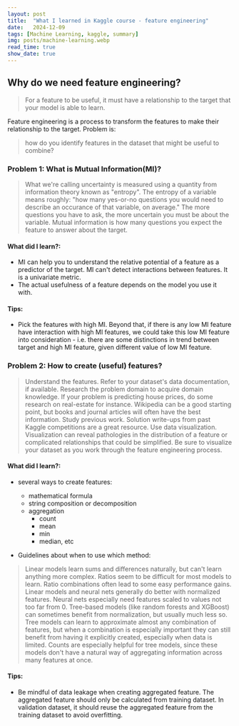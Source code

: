 ```yaml
---
layout: post
title:  "What I learned in Kaggle course - feature engineering"
date:   2024-12-09
tags: [Machine Learning, kaggle, summary]
img: posts/machine-learning.webp
read_time: true
show_date: true
---
```


## Why do we need feature engineering?
> For a feature to be useful, it must have a relationship to the target that your model is able to learn.

Feature engineering is a process to transform the features to make their relationship to the target.
Problem is:

> how do you identify features in the dataset that might be useful to combine?

### Problem 1: What is Mutual Information(MI)?
> What we're calling uncertainty is measured using a quantity from information theory known as "entropy". The entropy of a variable means roughly: "how many yes-or-no questions you would need to describe an occurance of that variable, on average." The more questions you have to ask, the more uncertain you must be about the variable. Mutual information is how many questions you expect the feature to answer about the target.


#### What did I learn?:
- MI can help you to understand the relative potential of a feature as a predictor of the target. MI can't detect interactions between features. It is a univariate metric.
- The actual usefulness of a feature depends on the model you use it with.

#### Tips:
- Pick the features with high MI. Beyond that, if there is any low MI feature have interaction with high MI features, we could take this low MI feature into consideration - i.e. there are some distinctions in trend between target and high MI feature, given different value of low MI feature.

### Problem 2: How to create (useful) features?
> Understand the features. Refer to your dataset's data documentation, if available.
> Research the problem domain to acquire domain knowledge. If your problem is predicting house prices, do some research on real-estate for instance. Wikipedia can be a good starting point, but books and journal articles will often have the best information.
> Study previous work. Solution write-ups from past Kaggle competitions are a great resource.
> Use data visualization. Visualization can reveal pathologies in the distribution of a feature or complicated relationships that could be simplified. Be sure to visualize your dataset as you work through the feature engineering process.

#### What did I learn?:
- several ways to create features:
  - mathematical formula
  - string composition or decomposition
  - aggregation
    - count
    - mean
    - min
    - median, etc

- Guidelines about when to use which method:
> Linear models learn sums and differences naturally, but can't learn anything more complex.
> Ratios seem to be difficult for most models to learn. Ratio combinations often lead to some easy performance gains.
> Linear models and neural nets generally do better with normalized features. Neural nets especially need features scaled to values not too far from 0. Tree-based models (like random forests and XGBoost) can sometimes benefit from normalization, but usually much less so.
> Tree models can learn to approximate almost any combination of features, but when a combination is especially important they can still benefit from having it explicitly created, especially when data is limited.
> Counts are especially helpful for tree models, since these models don't have a natural way of aggregating information across many features at once.


#### Tips:
- Be mindful of data leakage when creating aggregated feature. The aggregated feature should only be calculated from training dataset. In validation dataset, it should reuse the aggregated feature from the training dataset to avoid overfitting.
